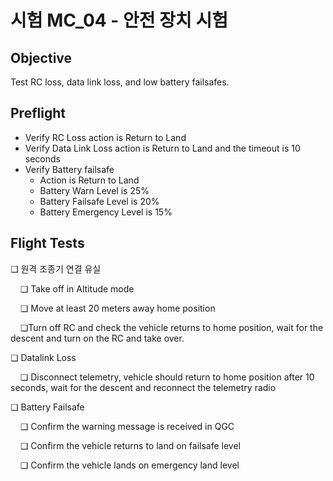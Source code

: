 # 시험 MC_04 - 안전 장치 시험

## Objective

Test RC loss, data link loss, and low battery failsafes.

## Preflight

- Verify RC Loss action is Return to Land
- Verify Data Link Loss action is Return to Land and the timeout is 10 seconds
- Verify Battery failsafe
    - Action is Return to Land
    - Battery Warn Level is 25%
    - Battery Failsafe Level is 20%
    - Battery Emergency Level is 15%

## Flight Tests

❏ 원격 조종기 연결 유실

&nbsp;&nbsp;&nbsp;&nbsp;❏ Take off in Altitude mode

&nbsp;&nbsp;&nbsp;&nbsp;❏ Move at least 20 meters away home position

&nbsp;&nbsp;&nbsp;&nbsp;❏Turn off RC and check the vehicle returns to home position, wait for the descent and turn on the RC and take over.

❏ Datalink Loss

&nbsp;&nbsp;&nbsp;&nbsp;❏ Disconnect telemetry, vehicle should return to home position after 10 seconds, wait for the descent and reconnect the telemetry radio

❏ Battery Failsafe

&nbsp;&nbsp;&nbsp;&nbsp;❏ Confirm the warning message is received in QGC

&nbsp;&nbsp;&nbsp;&nbsp;❏ Confirm the vehicle returns to land on failsafe level

&nbsp;&nbsp;&nbsp;&nbsp;❏ Confirm the vehicle lands on emergency land level
